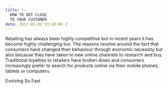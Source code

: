 ```yaml
---
title: |-
  HOW TO GET CLOSE
  TO YOUR CUSTOMER
date: 2017-01-09 13:10:00 Z
---
```


Retailing has always been highly competitive but in recent years it has become highly challenging too. The reasons revolve around the fact that consumers have changed their behaviour through economic necessity but also because they have taken to new online channels to research and buy. Traditional loyalties to retailers have broken down and consumers increasingly prefer to search for products online via their mobile phones, tablets or computers.

Evolving So Fast

